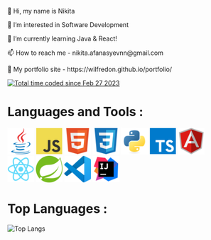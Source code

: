 <div align="left">
<p>👋 Hi, my name is Nikita </p>
<p>👀 I’m interested in Software Development</p>
<p>🌱 I’m currently learning Java & React!</p>
<p>📫 How to reach me - nikita.afanasyevnn@gmail.com</p>
<p>💫 My portfolio site - https://wilfredon.github.io/portfolio/</p>
<a href="https://wakatime.com/@01e309ec-3594-4bf7-98aa-6be37e8504c3"><img src="https://wakatime.com/badge/user/01e309ec-3594-4bf7-98aa-6be37e8504c3.svg" alt="Total time coded since Feb 27 2023" /></a>
<h1> Languages and Tools : </h1>
<div>
<img src="https://github.com/devicons/devicon/blob/master/icons/java/java-original.svg" width=60 height=60>
<img src="https://github.com/devicons/devicon/blob/master/icons/javascript/javascript-original.svg" width=60 height=60">
<img src="https://github.com/devicons/devicon/blob/master/icons/html5/html5-original.svg" width=60 height=60>
<img src="https://github.com/devicons/devicon/blob/master/icons/css3/css3-original.svg" width=60 height=60>
<img src="https://github.com/devicons/devicon/blob/master/icons/python/python-original.svg" width=60 height=60>
<img src="https://github.com/devicons/devicon/blob/master/icons/typescript/typescript-original.svg" width=60 height=60>
<img src="https://github.com/devicons/devicon/blob/master/icons/angularjs/angularjs-original.svg" width=60 height=60>
<img src="https://github.com/devicons/devicon/blob/master/icons/react/react-original.svg" width=60 height=60>
<img src="https://github.com/devicons/devicon/blob/master/icons/spring/spring-original.svg" width=60 height=60>
<img src="https://github.com/devicons/devicon/blob/master/icons/vscode/vscode-original.svg" width=60 height=60>
<img src="https://github.com/devicons/devicon/blob/master/icons/intellij/intellij-original.svg" width=60 height=60>
</div>
<h1> Top Languages : </h1>

![Top Langs](https://github-readme-stats.vercel.app/api/top-langs/?username=WilfredoN&layout=compact)

</div>
